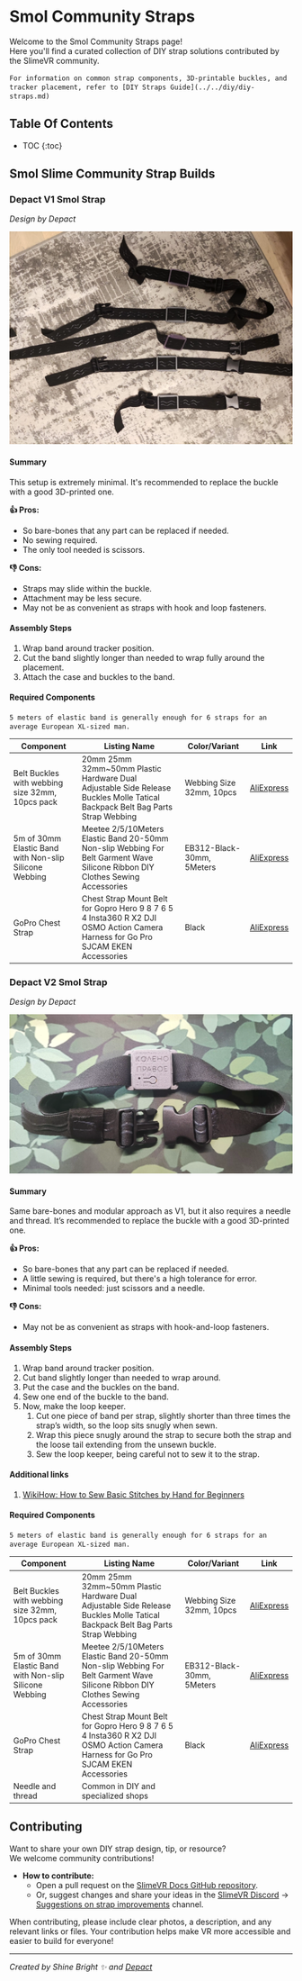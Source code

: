 <link rel="stylesheet" href="../assets/css/smol-slimes.css">

# Smol Community Straps

Welcome to the Smol Community Straps page!  
Here you'll find a curated collection of DIY strap solutions contributed by the SlimeVR community.

```admonish info
For information on common strap components, 3D-printable buckles, and tracker placement, refer to [DIY Straps Guide](../../diy/diy-straps.md)
```

## Table Of Contents

- TOC
{:toc}

## Smol Slime Community Strap Builds

### Depact V1 Smol Strap

_Design by Depact_

<img src="../assets/img/straps/strap-community-builds/Depact V1 Strap.webp" alt="Depact V1 Strap" loading="lazy" class="big-size-image"/>

#### Summary

This setup is extremely minimal. It's recommended to replace the buckle with a good 3D-printed one.

**👍 Pros:**
- So bare-bones that any part can be replaced if needed.
- No sewing required.
- The only tool needed is scissors.

**👎 Cons:**
- Straps may slide within the buckle.
- Attachment may be less secure.
- May not be as convenient as straps with hook and loop fasteners.

#### Assembly Steps

1. Wrap band around tracker position.
2. Cut the band slightly longer than needed to wrap fully around the placement.
3. Attach the case and buckles to the band.

#### Required Components

```admonish info
5 meters of elastic band is generally enough for 6 straps for an average European XL-sized man.
```

| Component                                              | Listing Name                                                                                                                     | Color/Variant             | Link                                                                |
| ------------------------------------------------------ | -------------------------------------------------------------------------------------------------------------------------------- | ------------------------- | ------------------------------------------------------------------- |
| Belt Buckles with webbing size 32mm, 10pcs pack        | 20mm 25mm 32mm~50mm Plastic Hardware Dual Adjustable Side Release Buckles Molle Tatical Backpack Belt Bag Parts Strap Webbing    | Webbing Size 32mm, 10pcs  | [AliExpress](https://pl.aliexpress.com/item/32804319193.html)       |
| 5m of 30mm Elastic Band with Non-slip Silicone Webbing | Meetee 2/5/10Meters Elastic Band 20-50mm Non-slip Webbing For Belt Garment Wave Silicone Ribbon DIY Clothes Sewing Accessories   | EB312-Black-30mm, 5Meters | [AliExpress](https://www.aliexpress.com/item/1005003917576160.html) |
| GoPro Chest Strap                                      | Chest Strap Mount Belt for Gopro Hero 9 8 7 6 5 4 Insta360 R X2 DJI OSMO Action Camera Harness for Go Pro SJCAM EKEN Accessories | Black                     | [AliExpress](https://www.aliexpress.com/item/1005004792179605.html) |

### Depact V2 Smol Strap

_Design by Depact_

<img src="../assets/img/straps/strap-community-builds/Depact V2 Strap.webp" loading="lazy" class="big-size-image" alt="Depact V2 Strap"/>

#### Summary

Same bare-bones and modular approach as V1, but it also requires a needle and thread. It’s recommended to replace the buckle with a good 3D-printed one.

**👍 Pros:**
- So bare-bones that any part can be replaced if needed.
- A little sewing is required, but there's a high tolerance for error.
- Minimal tools needed: just scissors and a needle.

**👎 Cons:**
- May not be as convenient as straps with hook-and-loop fasteners.

#### Assembly Steps

1. Wrap band around tracker position.
2. Cut band slightly longer than needed to wrap around.
3. Put the case and the buckles on the band.
4. Sew one end of the buckle to the band.
5. Now, make the loop keeper.
   1. Cut one piece of band per strap, slightly shorter than three times the strap’s width, so the loop sits snugly when sewn.
   2. Wrap this piece snugly around the strap to secure both the strap and the loose tail extending from the unsewn buckle.
   3. Sew the loop keeper, being careful not to sew it to the strap.

#### Additional links

1. <a href="https://www.wikihow.com/Sew" target="_blank">WikiHow: How to Sew Basic Stitches by Hand for Beginners</a>

#### Required Components

```admonish info
5 meters of elastic band is generally enough for 6 straps for an average European XL-sized man.
```

| Component                                              | Listing Name                                                                                                                     | Color/Variant             | Link                                                                |
| ------------------------------------------------------ | -------------------------------------------------------------------------------------------------------------------------------- | ------------------------- | ------------------------------------------------------------------- |
| Belt Buckles with webbing size 32mm, 10pcs pack        | 20mm 25mm 32mm~50mm Plastic Hardware Dual Adjustable Side Release Buckles Molle Tatical Backpack Belt Bag Parts Strap Webbing    | Webbing Size 32mm, 10pcs  | [AliExpress](https://pl.aliexpress.com/item/32804319193.html)       |
| 5m of 30mm Elastic Band with Non-slip Silicone Webbing | Meetee 2/5/10Meters Elastic Band 20-50mm Non-slip Webbing For Belt Garment Wave Silicone Ribbon DIY Clothes Sewing Accessories   | EB312-Black-30mm, 5Meters | [AliExpress](https://www.aliexpress.com/item/1005003917576160.html) |
| GoPro Chest Strap                                      | Chest Strap Mount Belt for Gopro Hero 9 8 7 6 5 4 Insta360 R X2 DJI OSMO Action Camera Harness for Go Pro SJCAM EKEN Accessories | Black                     | [AliExpress](https://www.aliexpress.com/item/1005004792179605.html) |
| Needle and thread                                      | Common in DIY and specialized shops                                                                                              |                           |                                                                     |

## Contributing

Want to share your own DIY strap design, tip, or resource?  
We welcome community contributions!

- **How to contribute:**  
  - Open a pull request on the [SlimeVR Docs GitHub repository](https://github.com/SlimeVR/SlimeVR-Docs-Site).
  - Or, suggest changes and share your ideas in the [SlimeVR Discord](https://discord.gg/slimevr) -> [Suggestions on strap improvements](https://discord.com/channels/817184208525983775/1202031023945416725) channel.

When contributing, please include clear photos, a description, and any relevant links or files.
Your contribution helps make VR more accessible and easier to build for everyone!

<hr/>

*Created by Shine Bright ✨ and [Depact](https://github.com/Depact)*
